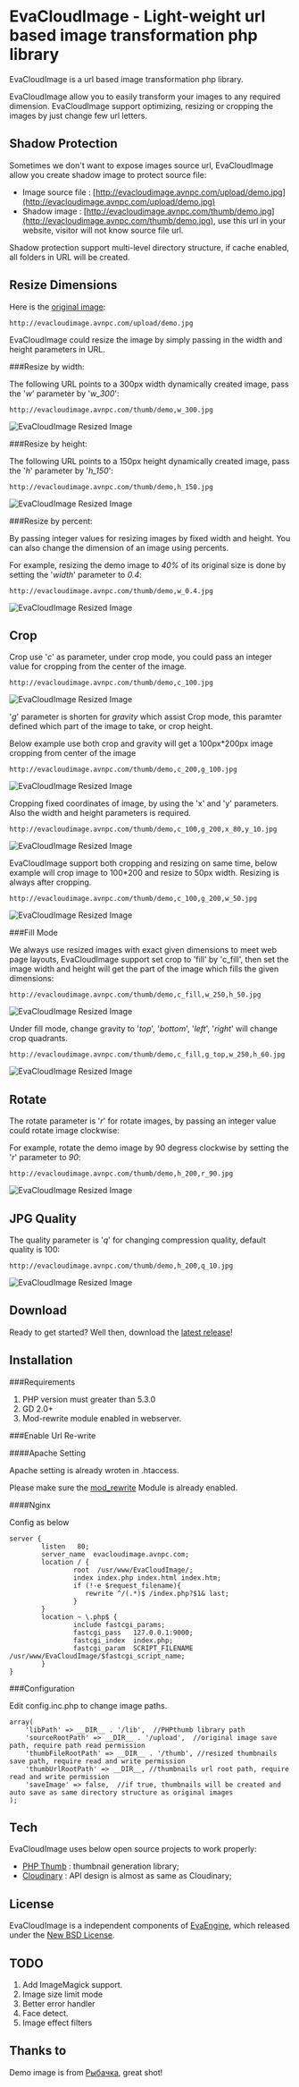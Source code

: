 EvaCloudImage - Light-weight url based image transformation php library
================================================================

EvaCloudImage is a url based image transformation php library.

EvaCloudImage allow you to easily transform your images to any required dimension. EvaCloudImage support optimizing, resizing or cropping the images by just change few url letters.

Shadow Protection
-----------------

Sometimes we don't want to expose images source url, EvaCloudImage allow you create shadow image to protect source file:

 - Image source file : [http://evacloudimage.avnpc.com/upload/demo.jpg](http://evacloudimage.avnpc.com/upload/demo.jpg)
 - Shadow image : [http://evacloudimage.avnpc.com/thumb/demo.jpg](http://evacloudimage.avnpc.com/thumb/demo.jpg), use this url in your website, visitor will not know source file url.

Shadow protection support multi-level directory structure, if cache enabled, all folders in URL will be created.

Resize Dimensions
-----------------

Here is the [original image](http://evacloudimage.avnpc.com/upload/demo.jpg): 

    http://evacloudimage.avnpc.com/upload/demo.jpg

EvaCloudImage could resize the image by simply passing in the width and height parameters in URL. 

###Resize by width:

The following URL points to a 300px width dynamically created image, pass the '*w*' parameter by '*w_300*':

    http://evacloudimage.avnpc.com/thumb/demo,w_300.jpg

![EvaCloudImage Resized Image](http://evacloudimage.avnpc.com/thumb/demo,w_300.jpg)

###Resize by height:

The following URL points to a 150px height dynamically created image, pass the '*h*' parameter by '*h_150*':

    http://evacloudimage.avnpc.com/thumb/demo,h_150.jpg

![EvaCloudImage Resized Image](http://evacloudimage.avnpc.com/thumb/demo,h_150.jpg)

###Resize by percent:

By passing integer values for resizing images by fixed width and height. You can also change the dimension of an image using percents. 

For example, resizing the demo image to *40%* of its original size is done by setting the '*width*' parameter to *0.4*:

    http://evacloudimage.avnpc.com/thumb/demo,w_0.4.jpg

![EvaCloudImage Resized Image](http://evacloudimage.avnpc.com/thumb/demo,w_0.4.jpg)


Crop
----



Crop use '*c*' as parameter, under crop mode, you could pass an integer value for cropping from the center of the image.

    http://evacloudimage.avnpc.com/thumb/demo,c_100.jpg

![EvaCloudImage Resized Image](http://evacloudimage.avnpc.com/thumb/demo,c_100.jpg)

'*g*' parameter is shorten for *gravity* which assist Crop mode, this paramter defined which part of the image to take, or crop height.

Below example use both crop and gravity will get a 100px*200px image cropping from center of the image

    http://evacloudimage.avnpc.com/thumb/demo,c_200,g_100.jpg

![EvaCloudImage Resized Image](http://evacloudimage.avnpc.com/thumb/demo,c_200,g_100.jpg)

Cropping fixed coordinates of image, by using the 'x' and 'y' parameters. Also the width and height parameters is required.

    http://evacloudimage.avnpc.com/thumb/demo,c_100,g_200,x_80,y_10.jpg

![EvaCloudImage Resized Image](http://evacloudimage.avnpc.com/thumb/demo,c_100,g_200,x_80,y_10.jpg)

EvaCloudImage support both cropping and resizing on same time, below example will crop image to 100*200 and resize to 50px width. Resizing is always after cropping.

    http://evacloudimage.avnpc.com/thumb/demo,c_100,g_200,w_50.jpg

![EvaCloudImage Resized Image](http://evacloudimage.avnpc.com/thumb/demo,c_100,g_200,w_50.jpg)

###Fill Mode

We always use resized images with exact given dimensions to meet web page layouts, EvaCloudImage support set crop to 'fill' by 'c_fill', then set the image width and height will get the part of the image which fills the given dimensions:

    http://evacloudimage.avnpc.com/thumb/demo,c_fill,w_250,h_50.jpg

![EvaCloudImage Resized Image](http://evacloudimage.avnpc.com/thumb/demo,c_fill,w_250,h_50.jpg)

Under fill mode, change gravity to '*top*', '*bottom*', '*left*', '*right*' will change crop quadrants.

    http://evacloudimage.avnpc.com/thumb/demo,c_fill,g_top,w_250,h_60.jpg

![EvaCloudImage Resized Image](http://evacloudimage.avnpc.com/thumb/demo,c_fill,g_top,w_250,h_60.jpg)

Rotate
-----------------

The rotate parameter is '*r*' for rotate images, by passing an integer value could rotate image clockwise:

For example, rotate the demo image by 90 degress clockwise by setting the '*r*' parameter to *90*:

    http://evacloudimage.avnpc.com/thumb/demo,h_200,r_90.jpg

![EvaCloudImage Resized Image](http://evacloudimage.avnpc.com/thumb/demo,h_200,r_90.jpg)


JPG Quality
-----------------

The quality parameter is '*q*' for changing compression quality, default quality is 100:

    http://evacloudimage.avnpc.com/thumb/demo,h_200,q_10.jpg

![EvaCloudImage Resized Image](http://evacloudimage.avnpc.com/thumb/demo,h_200,q_10.jpg)



Download
------------

Ready to get started? Well then, download the [latest release](https://github.com/AlloVince/EvaCloudImage/zipball/master)!

Installation
------------

###Requirements

1. PHP version must greater than 5.3.0
2. GD 2.0+
3. Mod-rewrite module enabled in webserver.


###Enable Url Re-write

####Apache Setting

Apache setting is already wroten in .htaccess.

Please make sure the [mod_rewrite](http://httpd.apache.org/docs/current/mod/mod_rewrite.html) Module is already enabled.

####Nginx

Config as below

    server {
            listen   80;
            server_name  evacloudimage.avnpc.com;
            location / {
                    root  /usr/www/EvaCloudImage/;
                    index index.php index.html index.htm;
                    if (!-e $request_filename){
                       rewrite ^/(.*)$ /index.php?$1& last;
                    }
            }
            location ~ \.php$ {
                    include fastcgi_params;
                    fastcgi_pass   127.0.0.1:9000;
                    fastcgi_index  index.php;
                    fastcgi_param  SCRIPT_FILENAME  /usr/www/EvaCloudImage/$fastcgi_script_name;
            }
    }

###Configuration

Edit config.inc.php to change image paths.

    array(
        'libPath' => __DIR__ . '/lib',  //PHPthumb library path
        'sourceRootPath' => __DIR__ . '/upload',  //original image save path, require path read permission
        'thumbFileRootPath' => __DIR__ . '/thumb', //resized thumbnails save path, require read and write permission
        'thumbUrlRootPath' => __DIR__, //thumbnails url root path, require read and write permission
        'saveImage' => false,  //if true, thumbnails will be created and auto save as same directory structure as original images
    );


Tech
----

EvaCloudImage uses below open source projects to work properly:

 - [PHP Thumb](https://github.com/masterexploder/PHPThumb) : thumbnail generation library;
 - [Cloudinary](http://cloudinary.com/) : API design is almost as same as Cloudinary;

License
-------

EvaCloudImage is a independent components of [EvaEngine](https://github.com/AlloVince/eva-engine), which released under the [New BSD License](http://framework.zend.com/license/new-bsd). 

TODO
----

1. Add ImageMagick support.
2. Image size limit mode
3. Better error handler
4. Face detect.
5. Image effect filters

Thanks to
---------
Demo image is from [Рыбачка](http://nzakonova.35photo.ru/photo_391467/), great shot!


